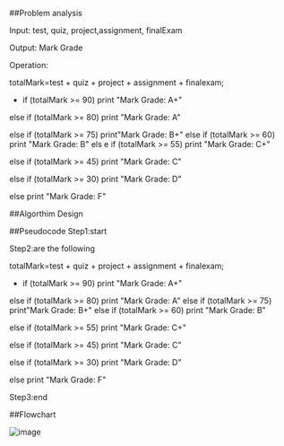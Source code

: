 ##Problem analysis

Input: test, quiz, project,assignment, finalExam

Output: Mark Grade

Operation:

totalMark=test + quiz + project + assignment + finalexam;
- if (totalMark >= 90) print "Mark Grade: A+"

else if (totalMark >= 80) print "Mark Grade: A"

else if (totalMark >= 75) print"Mark Grade: B+"   else if (totalMark >= 60) print "Mark Grade: B" els e if (totalMark >= 55) print "Mark Grade: C+"

else if (totalMark >= 45) print "Mark Grade: C"

else if (totalMark >= 30) print "Mark Grade: D"

else print "Mark Grade: F"

##Algorthim Design

##Pseudocode
Step1:start

Step2:are the following

totalMark=test + quiz + project + assignment + finalexam;

- if (totalMark >= 90) print "Mark Grade: A+"

else if (totalMark >= 80) print "Mark Grade: A"   else if (totalMark >= 75) print"Mark Grade: B+"   else if (totalMark >= 60) print "Mark Grade: B"

else if (totalMark >= 55) print "Mark Grade: C+"

else if (totalMark >= 45) print "Mark Grade: C"

else if (totalMark >= 30) print "Mark Grade: D"

else print "Mark Grade: F"

Step3:end

##Flowchart

![image](https://github.com/SWEG-2015EC-Batch/Free-Thinkers/assets/117913089/f5332fed-017c-4444-879b-f1e11d51c48d)
